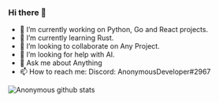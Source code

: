 ### Hi there 👋

- 🔭 I’m currently working on Python, Go and React projects.
- 🌱 I’m currently learning Rust.
- 👯 I’m looking to collaborate on Any Project.
- 🤔 I’m looking for help with AI.
- 💬 Ask me about Anything 
- 📫 How to reach me: Discord: AnonymousDeveloper#2967

![Anonymous github stats](https://github-readme-stats.vercel.app/api?username=anonymousdevhacker)
